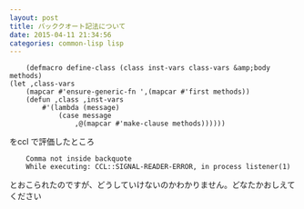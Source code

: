 ```yaml
---
layout: post
title: バッククオート記法について
date: 2015-04-11 21:34:56
categories: common-lisp lisp
---
```

```
    (defmacro define-class (class inst-vars class-vars &amp;body methods)
(let ,class-vars
    (mapcar #'ensure-generic-fn ',(mapcar #'first methods))
    (defun ,class ,inst-vars
        #'(lambda (message)
            (case message
                ,@(mapcar #'make-clause methods))))))
```

<p>をccl で評価したところ</p>

```
    Comma not inside backquote
    While executing: CCL::SIGNAL-READER-ERROR, in process listener(1)
```

<p>とおこられたのですが、どうしていけないのかわかりません。どなたかおしえてください</p>
